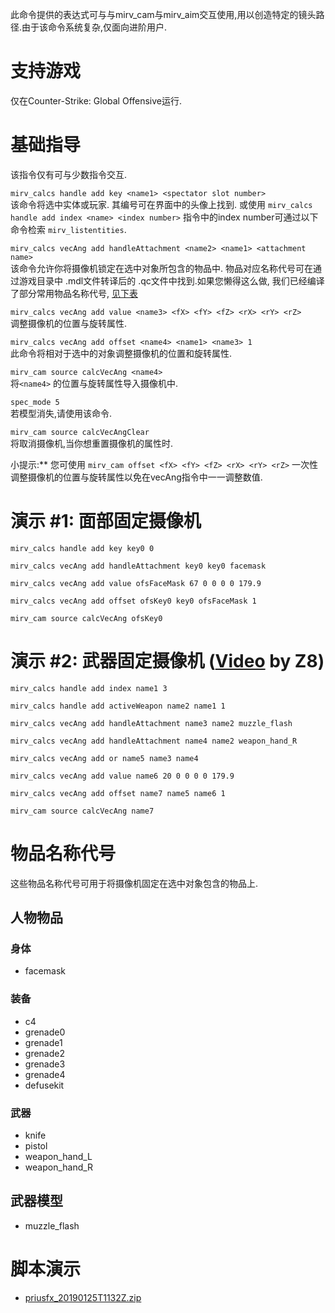 此命令提供的表达式可与与mirv_cam与mirv_aim交互使用,用以创造特定的镜头路径.由于该命令系统复杂,仅面向进阶用户.

# 支持游戏

仅在Counter-Strike: Global Offensive运行.

# 基础指导

该指令仅有可与少数指令交互.  

`mirv_calcs handle add key <name1> <spectator slot number>`  
该命令将选中实体或玩家. 其编号可在界面中的头像上找到. 或使用 `mirv_calcs handle add index <name> <index number>` 指令中的index number可通过以下命令检索 `mirv_listentities`.

`mirv_calcs vecAng add handleAttachment <name2> <name1> <attachment name>`  
该命令允许你将摄像机锁定在选中对象所包含的物品中. 物品对应名称代号可在通过游戏目录中  .mdl文件转译后的 .qc文件中找到.如果您懒得这么做, 我们已经编译了部分常用物品名称代号, [见下表](https://github.com/advancedfx/advancedfx/wiki/Source%3Amirv_calcs#list-of-attachment-names)  

`mirv_calcs vecAng add value <name3> <fX> <fY> <fZ> <rX> <rY> <rZ>`  
调整摄像机的位置与旋转属性.

`mirv_calcs vecAng add offset <name4> <name1> <name3> 1`  
此命令将相对于选中的对象调整摄像机的位置和旋转属性. 

`mirv_cam source calcVecAng <name4>`  
将`<name4>` 的位置与旋转属性导入摄像机中.  

`spec_mode 5`  
若模型消失,请使用该命令.  

`mirv_cam source calcVecAngClear`  
将取消摄像机,当你想重置摄像机的属性时.  

小提示:** 您可使用 `mirv_cam offset <fX> <fY> <fZ> <rX> <rY> <rZ>` 一次性调整摄像机的位置与旋转属性以免在vecAng指令中一一调整数值.  

# 演示 #1: 面部固定摄像机

`mirv_calcs handle add key key0 0`  

`mirv_calcs vecAng add handleAttachment key0 key0 facemask`  

`mirv_calcs vecAng add value ofsFaceMask 67 0 0 0 0 179.9`  

`mirv_calcs vecAng add offset ofsKey0 key0 ofsFaceMask 1`  

`mirv_cam source calcVecAng ofsKey0`

# 演示 #2: 武器固定摄像机 ([Video](https://www.youtube.com/watch?v=WtKC8uz57o8) by Z8)

`mirv_calcs handle add index name1 3`  

`mirv_calcs handle add activeWeapon name2 name1 1`  

`mirv_calcs vecAng add handleAttachment name3 name2 muzzle_flash`  

`mirv_calcs vecAng add handleAttachment name4 name2 weapon_hand_R`  

`mirv_calcs vecAng add or name5 name3 name4`  

`mirv_calcs vecAng add value name6 20 0 0 0 0 179.9`  

`mirv_calcs vecAng add offset name7 name5 name6 1`  

`mirv_cam source calcVecAng name7`

# 物品名称代号

这些物品名称代号可用于将摄像机固定在选中对象包含的物品上.

## 人物物品

### 身体
* facemask 
### 装备
* c4
* grenade0
* grenade1
* grenade2
* grenade3
* grenade4
* defusekit
### 武器
* knife
* pistol
* weapon_hand_L
* weapon_hand_R 

## 武器模型

* muzzle_flash

# 脚本演示

- [priusfx_20190125T1132Z.zip](https://drive.google.com/open?id=14frey2ImG5TxnK5q1Ct2mAnH7B_pO7Yh)

